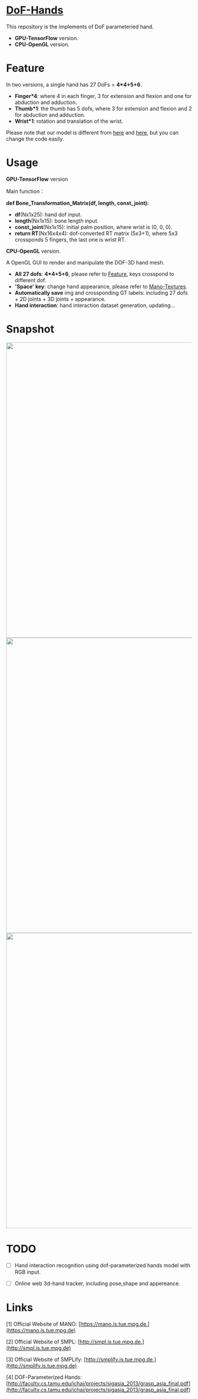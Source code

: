 [DoF-Hands](https://github.com/JenathanHoo/DoF-Hands)
=========================
This repository is the implements of DoF parameteried hand.
- **GPU-TensorFlow** version.
- **CPU-OpenGL** version.

Feature
=========================
In two versions, a single hand has 27 DoFs = **4*4+5+6**.

- **Finger*4**: where 4 in each finger, 3 for extension and flexion and one for abduction and adduction.
- **Thumb*1**:  the thumb has 5 dofs, where 3 for extension and flexion and 2 for abduction and adduction.
- **Wrist*1**:  rotation and translation of the wrist.

Please note that our model is different from [here](https://biology.stackexchange.com/questions/30857/does-the-human-hand-have-27-degrees-of-freedom) and [here](http://faculty.cs.tamu.edu/jchai/projects/sigasia_2013/grasp_asia_final.pdf), but you can change the code easily.

Usage
=========================
**GPU-TensorFlow** version

 Main function：

 **def Bone_Transformation_Matrix(df, length, const_joint):**
- **df**(Nx1x25): hand dof input.
- **length**(Nx1x15): bone length input.
- **const_joint**(Nx1x15): initial palm position, where wrist is (0, 0, 0).
- **return RT**(Nx16x4x4): dof-converted RT matrix (5x3+1), where 5x3 crossponds 5 fingers, the last one is wrist RT.
    
**CPU-OpenGL** version.

 A OpenGL GUI to render and manipulate the DOF-3D hand mesh.

- **All 27 dofs**:  **4*4+5+6**, please refer to [Feature](https://github.com/JenathanHoo/DoF-Hands), keys crosspond to different dof.
- **'Space' key**: change hand appearance, please refer to [Mano-Textures](https://github.com/JenathanHoo/Mano-Textures).
- **Automatically save** img and crossponding GT labels: including 27 dofs + 2D joints + 3D joints + appearance.
- **Hand interaction**: hand interaction dataset generation, updating...

Snapshot
=========================
<center class="half">
    <img src="https://github.com/JenathanHoo/DoF-Hands/blob/master/imgs/1.png" width="800"/><img src="https://github.com/JenathanHoo/DoF-Hands/blob/master/imgs/223.png" width="800"/><img src="https://github.com/JenathanHoo/DoF-Hands/blob/master/imgs/222.png" width="800"/>
</center>


TODO
=========================
- [ ] Hand interaction recognition using dof-parameterized hands model with RGB input.  
- [ ] Online web 3d-hand tracker, including pose,shape and appereance.


Links
=========================
[1] Official Website of MANO: [https://mano.is.tue.mpg.de.](https://mano.is.tue.mpg.de) 

[2] Official Website of SMPL: [http://smpl.is.tue.mpg.de.](http://smpl.is.tue.mpg.de) 

[3] Official Website of SMPLify: [http://smplify.is.tue.mpg.de.](http://smplify.is.tue.mpg.de) 

[4] DOF-Parameterized Hands: [http://faculty.cs.tamu.edu/jchai/projects/sigasia_2013/grasp_asia_final.pdf](http://faculty.cs.tamu.edu/jchai/projects/sigasia_2013/grasp_asia_final.pdf)
